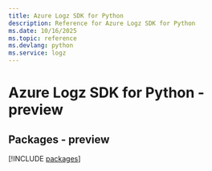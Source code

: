 ```yaml
---
title: Azure Logz SDK for Python
description: Reference for Azure Logz SDK for Python
ms.date: 10/16/2025
ms.topic: reference
ms.devlang: python
ms.service: logz
---
```

# Azure Logz SDK for Python - preview
## Packages - preview
[!INCLUDE [packages](logz-index.md)]
